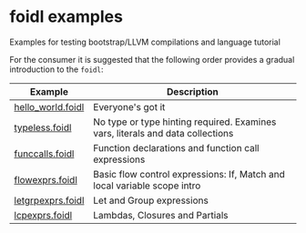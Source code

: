# foidl examples

Examples for testing bootstrap/LLVM compilations and language tutorial

For the consumer it is suggested that the following order provides a gradual introduction to the `foidl`:

| Example | Description |
| --- | --- |
| [hello_world.foidl](fsrc/hello_world.foidl) | Everyone's got it |
| [typeless.foidl](fsrc/typeless.foidl) | No type or type hinting required. Examines vars, literals and data collections |
| [funccalls.foidl](fsrc/funccalls.foidl) | Function declarations and function call expressions |
| [flowexprs.foidl](fsrc/flowexprs.foidl) | Basic flow control expressions: If, Match and local variable scope intro |
| [letgrpexprs.foidl](fsrc/letgrpexprs.foidl) | Let and Group expressions |
| [lcpexprs.foidl](fsrc/lcpexprs.foidl) | Lambdas, Closures and Partials |

